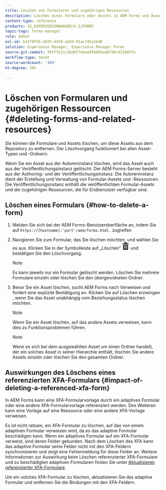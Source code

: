 ```yaml
---
title: Löschen von Formularen und zugehörigen Ressourcen
description: Löschen eines Formulars oder Assets in AEM Forms und Auswirkungen auf referenzierte und verweisende Assets und XFA-Formulare.
content-type: reference
products: SG_EXPERIENCEMANAGER/6.5/FORMS
topic-tags: forms-manager
role: Admin
exl-id: b31f9f56-dd33-4478-ad34-01ac7d5a1b40
solution: Experience Manager, Experience Manager Forms
source-git-commit: 76fffb11c56dbf7ebee9f6805ae0799cd32985fe
workflow-type: tm+mt
source-wordcount: '369'
ht-degree: 39%

---
```


# Löschen von Formularen und zugehörigen Ressourcen {#deleting-forms-and-related-resources}

Sie können die Formulare und Assets löschen, um diese Assets aus dem Repository zu entfernen. Der Löschvorgang funktioniert bei allen Asset-Typen und -Ordnern.

Wenn Sie ein Asset aus der Autoreninstanz löschen, wird das Asset auch aus der Veröffentlichungsinstanz gelöscht. Der AEM Forms-Server besteht aus der Authoring- und der Veröffentlichungsinstanz. Die Autoreninstanz dient der Erstellung und Verwaltung von Formular-Assets und -Ressourcen. Die Veröffentlichungsinstanz enthält die veröffentlichten Formular-Assets und die zugehörigen Ressourcen, die für Endbenutzer verfügbar sind.

## Löschen eines Formulars {#how-to-delete-a-form}

1. Melden Sie sich bei der AEM Forms-Benutzeroberfläche an, indem Sie auf `https://[hostname]:'port'/aem/forms.html.` zugreifen
1. Navigieren Sie zum Formular, das Sie löschen möchten, und wählen Sie es aus. Klicken Sie in der Symbolleiste auf „Löschen“ ![aem6forms_delete2](assets/aem6forms_delete2.png) und bestätigen Sie den Löschvorgang.

   >[!NOTE]
   >
   >Es kann jeweils nur ein Formular gelöscht werden. Löschen Sie mehrere Formulare einzeln oder löschen Sie den übergeordneten Ordner.

1. Bevor Sie ein Asset löschen, sucht AEM Forms nach Verweisen und fordert eine explizite Bestätigung an. Klicken Sie auf Löschen erzwingen , wenn Sie das Asset unabhängig vom Beziehungsstatus löschen möchten.

   >[!NOTE]
   >
   >Wenn Sie ein Asset löschen, auf das andere Assets verweisen, kann dies zu Funktionsproblemen führen.

   >[!NOTE]
   >
   >Wenn es sich bei dem ausgewählten Asset um einen Ordner handelt, der ein solches Asset in seiner Hierarchie enthält, löschen Sie andere Assets einzeln oder löschen Sie den gesamten Ordner.

## Auswirkungen des Löschens eines referenzierten XFA-Formulars {#impact-of-deleting-a-referenced-xfa-form}

In AEM Forms kann eine XFA-Formularvorlage durch ein adaptives Formular oder eine andere XFA-Formularvorlage referenziert werden. Des Weiteren kann eine Vorlage auf eine Ressource oder eine andere XFA-Vorlage verweisen.

Es ist nicht ratsam, ein XFA-Formular zu löschen, auf das von einem adaptiven Formular verwiesen wird, da es das adaptive Formular beschädigen kann. Wenn ein adaptives Formular auf ein XFA-Formular verweist, sind deren Felder gebunden. Nach dem Löschen des XFA kann das adaptive Formular seine Felder nicht mit den XFA-Feldern synchronisieren und zeigt eine Fehlermeldung für diese Felder an. Weitere Informationen zur Auswirkung beim Löschen referenzierter XFA-Formulare und zu beschädigten adaptiven Formularen finden Sie unter [Aktualisieren referenzierter XFA-Formulare](/help/forms/using/get-xdp-pdf-documents-aem.md#p-updating-referenced-xfa-forms-p).

Um ein solches XFA-Formular zu löschen, aktualisieren Sie das adaptive Formular und entfernen Sie die Bindungen mit den XFA-Feldern.
